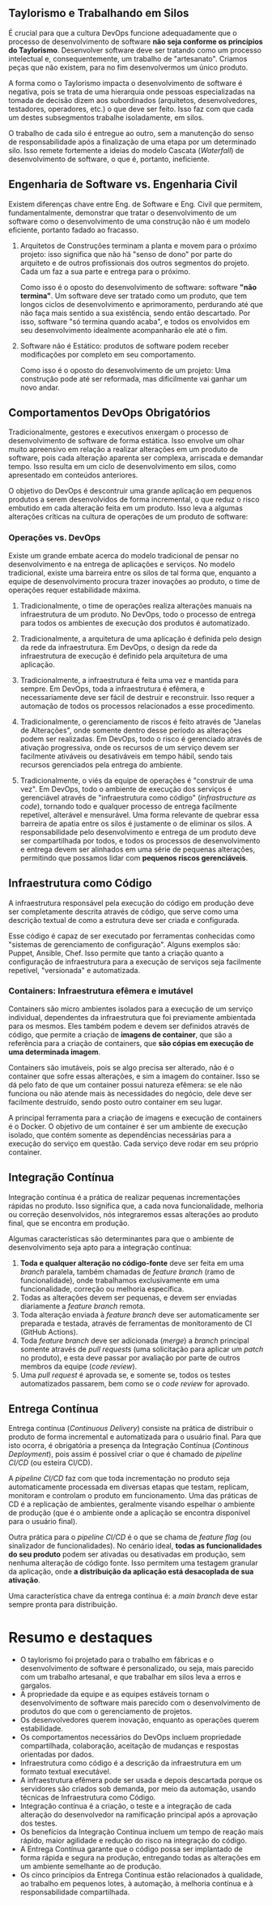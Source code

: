 ## Taylorismo e Trabalhando em Silos

É crucial para que a cultura DevOps funcione adequadamente que o processo de desenvolvimento de software **não seja conforme os princípios do Taylorismo**. Desenvolver software deve ser tratando como um processo intelectual e, consequentemente, um trabalho de "artesanato". Criamos peças que não existem, para no fim desenvolvermos um único produto.

A forma como o Taylorismo impacta o desenvolvimento de software é negativa, pois se trata de uma hierarquia onde pessoas especializadas na tomada de decisão dizem aos subordinados (arquitetos, desenvolvedores, testadores, operadores, etc.) o que deve ser feito. Isso faz com que cada um destes subsegmentos trabalhe isoladamente, em silos.

O trabalho de cada silo é entregue ao outro, sem a manutenção do senso de responsabilidade após a finalização de uma etapa por um determinado silo. Isso remete fortemente a ideias do modelo Cascata (*Waterfall*) de desenvolvimento de software, o que é, portanto, ineficiente.
## Engenharia de Software vs. Engenharia Civil

Existem diferenças chave entre Eng. de Software e Eng. Civil que permitem, fundamentalmente, demonstrar que tratar o desenvolvimento de um software como o desenvolvimento de uma construção não é um modelo eficiente, portanto fadado ao fracasso.

1. Arquitetos de Construções terminam a planta e movem para o próximo projeto: isso significa que não há "senso de dono" por parte do arquiteto e de outros profissionais dos outros segmentos do projeto. Cada um faz a sua parte e entrega para o próximo.
   
   Como isso é o oposto do desenvolvimento de software: software **"não termina"**. Um software deve ser tratado como um produto, que tem longos ciclos de desenvolvimento e aprimoramento, perdurando até que não faça mais sentido a sua existência, sendo então descartado. Por isso, software "só termina quando acaba", e todos os envolvidos em seu desenvolvimento idealmente acompanharão ele até o fim.

2. Software não é Estático: produtos de software podem receber modificações por completo em seu comportamento. 
   
   Como isso é o oposto do desenvolvimento de um projeto: Uma construção pode até ser reformada, mas dificilmente vai ganhar um novo andar.
## Comportamentos DevOps Obrigatórios

Tradicionalmente, gestores e executivos enxergam o processo de desenvolvimento de software de forma estática. Isso envolve um olhar muito apreensivo em relação a realizar alterações em um produto de software, pois cada alteração aparenta ser complexa, arriscada e demandar tempo.
Isso resulta em um ciclo de desenvolvimento em silos, como apresentado em conteúdos anteriores.

O objetivo do DevOps é descontruir uma grande aplicação em pequenos produtos a serem desenvolvidos de forma incremental, o que reduz o risco embutido em cada alteração feita em um produto. Isso leva a algumas alterações críticas na cultura de operações de um produto de software:

### Operações vs. DevOps

Existe um grande embate acerca do modelo tradicional de pensar no desenvolvimento e na entrega de aplicações e serviços. No modelo tradicional, existe uma barreira entre os silos de tal forma que, enquanto a equipe de desenvolvimento procura trazer inovações ao produto, o time de operações requer estabilidade máxima. 

1. Tradicionalmente, o time de operações realiza alterações manuais na infraestrutura de um produto. No DevOps, todo o processo de entrega para todos os ambientes de execução dos produtos é automatizado.

2. Tradicionalmente, a arquitetura de uma aplicação é definida pelo design da rede da infraestrutura. Em DevOps, o design da rede da infraestrutura de execução é definido pela arquitetura de uma aplicação.

3. Tradicionalmente, a infraestrutura é feita uma vez e mantida para sempre. Em DevOps, toda a infraestrutura é efêmera, e necessariamente deve ser fácil de destruir e reconstruir. Isso requer a automação de todos os processos relacionados a esse procedimento.

4. Tradicionalmente, o gerenciamento de riscos é feito através de "Janelas de Alterações", onde somente dentro desse período as alterações podem ser realizadas. Em DevOps, todo o risco é gerenciado através de ativação progressiva, onde os recursos de um serviço devem ser facilmente ativáveis ou desativáveis em tempo hábil, sendo tais recursos gerenciados pela entrega do ambiente.

5. Tradicionalmente, o viés da equipe de operações é "construir de uma vez".  Em DevOps, todo o ambiente de execução dos serviços é gerenciável através de "infraestrutura como código" (*infrastructure as code*), tornando todo e qualquer processo de entrega facilmente repetível, alterável e mensurável.
Uma forma relevante de quebrar essa barreira de apatia entre os silos é justamente o de eliminar os silos. A responsabilidade pelo desenvolvimento e entrega de um produto deve ser compartilhada por todos, e todos os processos de desenvolvimento e entrega devem ser alinhados em uma série de pequenas alterações, permitindo que possamos lidar com **pequenos riscos gerenciáveis**.
## Infraestrutura como Código

A infraestrutura responsável pela execução do código em produção deve ser completamente descrita através de código, que serve como uma descrição textual de como a estrutura deve ser criada e configurada. 

Esse código é capaz de ser executado por ferramentas conhecidas como "sistemas de gerenciamento de configuração". Alguns exemplos são: Puppet, Ansible, Chef. Isso permite que tanto a criação quanto a configuração de infraestrutura para a execução de serviços seja facilmente repetível, "versionada" e automatizada.

### Containers: Infraestrutura efêmera e imutável

Containers são micro ambientes isolados para a execução de um serviço individual, dependentes da infraestrutura que foi previamente ambientada para os mesmos. Eles também podem e devem ser definidos através de código, que permite a criação de **imagens de container**, que são a referência para a criação de containers, que **são cópias em execução de uma determinada imagem**.

Containers são imutáveis, pois se algo precisa ser alterado, não é o container que sofre essas alterações, e sim a imagem do container. Isso se dá pelo fato de que um container possui natureza efêmera: se ele não funciona ou não atende mais às necessidades do negócio, dele deve ser facilmente destruído, sendo posto outro container em seu lugar.

A principal ferramenta para a criação de imagens e execução de containers é o Docker. O objetivo de um container é ser um ambiente de execução isolado, que contém somente as dependências necessárias para a execução do serviço em questão. Cada serviço deve rodar em seu próprio container.
## Integração Contínua

Integração contínua é a prática de realizar pequenas incrementações rápidas no produto. Isso significa que, a cada nova funcionalidade, melhoria ou correção desenvolvidos, nós integraremos essas alterações ao produto final, que se encontra em produção.

Algumas características são determinantes para que o ambiente de desenvolvimento seja apto para a integração contínua:
1. __Toda e qualquer alteração no código-fonte__ deve ser feita em uma *branch* paralela, também chamadas de *feature branch* (ramo de funcionalidade), onde trabalhamos exclusivamente em uma funcionalidade, correção ou melhoria específica.
2. Todas as alterações devem ser pequenas, e devem ser enviadas diariamente a *feature branch* remota.
3. Toda alteração enviada à *feature branch* deve ser automaticamente ser preparada e testada, através de ferramentas de monitoramento de CI (GitHub Actions).
4. Toda *feature branch* deve ser adicionada (*merge*) a *branch* principal somente através de *pull requests* (uma solicitação para aplicar um *patch* no produto), e esta deve passar por avaliação por parte de outros membros da equipe (*code review*). 
5. Uma *pull request* é aprovada se, e somente se, todos os testes automatizados passarem, bem como se o *code review*  for aprovado.
## Entrega Contínua

Entrega contínua (*Continuous Delivery*) consiste na prática de distribuir o produto de forma incremental e automatizada para o usuário final. Para que isto ocorra, é obrigatória a presença da Integração Contínua (*Continous Deployment*), pois assim é possível criar o que é chamado de *pipeline CI/CD* (ou esteira CI/CD). 

A *pipeline CI/CD* faz com que toda incrementação no produto seja automaticamente processada em diversas etapas que testam, replicam, monitoram e controlam o produto em funcionamento. Uma das práticas de CD é a replicação de ambientes, geralmente visando espelhar o ambiente de produção (que é o ambiente onde a aplicação se encontra disponível para o usuário final).

Outra prática para o *pipeline CI/CD* é o que se chama de *feature flag* (ou sinalizador de funcionalidades). No cenário ideal, **todas as funcionalidades do seu produto** podem ser ativadas ou desativadas em produção, sem nenhuma alteração de código fonte. Isso permitem uma testagem granular da aplicação, onde **a distribuição da aplicação está desacoplada de sua ativação**.

Uma característica chave da entrega contínua é: a *main branch* deve estar sempre pronta para distribuição.

# Resumo e destaques

- O taylorismo foi projetado para o trabalho em fábricas e o desenvolvimento de software é personalizado, ou seja, mais parecido com um trabalho artesanal, e que trabalhar em silos leva a erros e gargalos.
- A propriedade da equipe e as equipes estáveis tornam o desenvolvimento de software mais parecido com o desenvolvimento de produtos do que com o gerenciamento de projetos.
- Os desenvolvedores querem inovação, enquanto as operações querem estabilidade.
- Os comportamentos necessários do DevOps incluem propriedade compartilhada, colaboração, aceitação de mudanças e respostas orientadas por dados.
- Infraestrutura como código é a descrição da infraestrutura em um formato textual executável.
- A infraestrutura efêmera pode ser usada e depois descartada porque os servidores são criados sob demanda, por meio da automação, usando técnicas de Infraestrutura como Código.
- Integração contínua é a criação, o teste e a integração de cada alteração do desenvolvedor na ramificação principal após a aprovação dos testes.
- Os benefícios da Integração Contínua incluem um tempo de reação mais rápido, maior agilidade e redução do risco na integração do código.
- A Entrega Contínua garante que o código possa ser implantado de forma rápida e segura na produção, entregando todas as alterações em um ambiente semelhante ao de produção.
- Os cinco princípios da Entrega Contínua estão relacionados à qualidade, ao trabalho em pequenos lotes, à automação, à melhoria contínua e à responsabilidade compartilhada.